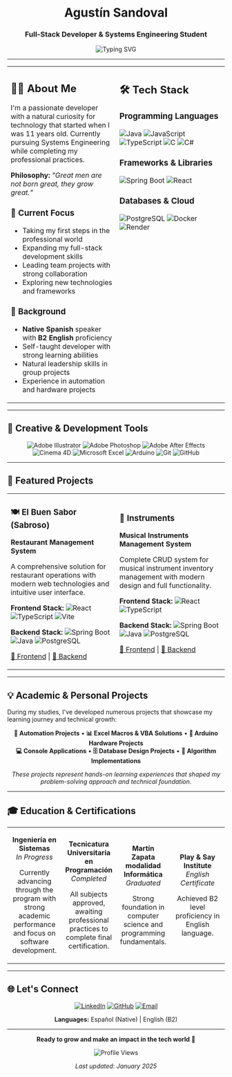 <div align="center">

# Agustín Sandoval
### Full-Stack Developer & Systems Engineering Student

<img src="https://readme-typing-svg.herokuapp.com?font=Fira+Code&weight=500&size=22&pause=1000&color=2F81F7&center=true&vCenter=true&width=600&height=60&lines=Building+the+future+with+code;Always+learning%2C+always+growing;Great+men+grow+great" alt="Typing SVG" />

---

</div>

<table>
<tr>
<td width="50%" valign="top">

## 👨‍💻 About Me

I'm a passionate developer with a natural curiosity for technology that started when I was 11 years old. Currently pursuing Systems Engineering while completing my professional practices.

**Philosophy:** *"Great men are not born great, they grow great."*

### 🎯 Current Focus
- Taking my first steps in the professional world
- Expanding my full-stack development skills
- Leading team projects with strong collaboration
- Exploring new technologies and frameworks

### 🌟 Background
- **Native Spanish** speaker with **B2 English** proficiency
- Self-taught developer with strong learning abilities
- Natural leadership skills in group projects
- Experience in automation and hardware projects

</td>
<td width="50%" valign="top">

## 🛠️ Tech Stack

### Programming Languages
![Java](https://img.shields.io/badge/Java-ED8B00?style=for-the-badge&logo=openjdk&logoColor=white)
![JavaScript](https://img.shields.io/badge/JavaScript-F7DF1E?style=for-the-badge&logo=javascript&logoColor=black)
![TypeScript](https://img.shields.io/badge/TypeScript-007ACC?style=for-the-badge&logo=typescript&logoColor=white)
![C](https://img.shields.io/badge/C-00599C?style=for-the-badge&logo=c&logoColor=white)
![C#](https://img.shields.io/badge/C%23-239120?style=for-the-badge&logo=c-sharp&logoColor=white)

### Frameworks & Libraries
![Spring Boot](https://img.shields.io/badge/Spring_Boot-6DB33F?style=for-the-badge&logo=spring-boot&logoColor=white)
![React](https://img.shields.io/badge/React-20232A?style=for-the-badge&logo=react&logoColor=61DAFB)

### Databases & Cloud
![PostgreSQL](https://img.shields.io/badge/PostgreSQL-316192?style=for-the-badge&logo=postgresql&logoColor=white)
![Docker](https://img.shields.io/badge/Docker-2496ED?style=for-the-badge&logo=docker&logoColor=white)
![Render](https://img.shields.io/badge/Render-46E3B7?style=for-the-badge&logo=render&logoColor=white)

</td>
</tr>
</table>

---

## 🎨 Creative & Development Tools

<div align="center">

![Adobe Illustrator](https://img.shields.io/badge/Adobe%20Illustrator-FF9A00?style=for-the-badge&logo=adobe%20illustrator&logoColor=white)
![Adobe Photoshop](https://img.shields.io/badge/Adobe%20Photoshop-31A8FF?style=for-the-badge&logo=Adobe%20Photoshop&logoColor=black)
![Adobe After Effects](https://img.shields.io/badge/Adobe%20After%20Effects-9999FF?style=for-the-badge&logo=Adobe%20After%20Effects&logoColor=white)
![Cinema 4D](https://img.shields.io/badge/Cinema%204D-011A6A?style=for-the-badge&logo=cinema4d&logoColor=white)
![Microsoft Excel](https://img.shields.io/badge/Microsoft_Excel-217346?style=for-the-badge&logo=microsoft-excel&logoColor=white)
![Arduino](https://img.shields.io/badge/Arduino-00979D?style=for-the-badge&logo=Arduino&logoColor=white)
![Git](https://img.shields.io/badge/Git-F05032?style=for-the-badge&logo=git&logoColor=white)
![GitHub](https://img.shields.io/badge/GitHub-100000?style=for-the-badge&logo=github&logoColor=white)

</div>

---

## 🚀 Featured Projects

<table>
<tr>
<td width="50%">

### 🍽️ El Buen Sabor (Sabroso)
**Restaurant Management System**

A comprehensive solution for restaurant operations with modern web technologies and intuitive user interface.

**Frontend Stack:** 
![React](https://img.shields.io/badge/React-20232A?style=flat-square&logo=react&logoColor=61DAFB)
![TypeScript](https://img.shields.io/badge/TypeScript-007ACC?style=flat-square&logo=typescript&logoColor=white)
![Vite](https://img.shields.io/badge/Vite-646CFF?style=flat-square&logo=vite&logoColor=white)

**Backend Stack:** 
![Spring Boot](https://img.shields.io/badge/Spring_Boot-6DB33F?style=flat-square&logo=spring-boot&logoColor=white)
![Java](https://img.shields.io/badge/Java-ED8B00?style=flat-square&logo=openjdk&logoColor=white)
![PostgreSQL](https://img.shields.io/badge/PostgreSQL-316192?style=flat-square&logo=postgresql&logoColor=white)

[🔗 Frontend](https://github.com/LeannGimenezz/sabroso-front) | [🔗 Backend](https://github.com/LeannGimenezz/sabroso-back)

</td>
<td width="50%">

### 🎸 Instruments
**Musical Instruments Management System**

Complete CRUD system for musical instrument inventory management with modern design and full functionality.

**Frontend Stack:** 
![React](https://img.shields.io/badge/React-20232A?style=flat-square&logo=react&logoColor=61DAFB)
![TypeScript](https://img.shields.io/badge/TypeScript-007ACC?style=flat-square&logo=typescript&logoColor=white)

**Backend Stack:** 
![Spring Boot](https://img.shields.io/badge/Spring_Boot-6DB33F?style=flat-square&logo=spring-boot&logoColor=white)
![Java](https://img.shields.io/badge/Java-ED8B00?style=flat-square&logo=openjdk&logoColor=white)
![PostgreSQL](https://img.shields.io/badge/PostgreSQL-316192?style=flat-square&logo=postgresql&logoColor=white)

[🔗 Frontend](https://github.com/AgusMS7/instrumentos-frontend) | [🔗 Backend](https://github.com/AgusMS7/instrumentos-back-spring)

</td>
</tr>
</table>

---

## 💡 Academic & Personal Projects

During my studies, I've developed numerous projects that showcase my learning journey and technical growth:

<div align="center">

**🔧 Automation Projects** • **📊 Excel Macros & VBA Solutions** • **🤖 Arduino Hardware Projects**  
**💻 Console Applications** • **🗄️ Database Design Projects** • **🎯 Algorithm Implementations**

*These projects represent hands-on learning experiences that shaped my problem-solving approach and technical foundation.*

</div>

---

## 🎓 Education & Certifications

<table>
<tr>
<td width="25%" align="center">

**Ingeniería en Sistemas**  
*In Progress*

Currently advancing through the program with strong academic performance and focus on software development.

</td>
<td width="25%" align="center">

**Tecnicatura Universitaria en Programación**  
*Completed*

All subjects approved, awaiting professional practices to complete final certification.

</td>
<td width="25%" align="center">

**Martín Zapata modalidad Informática**  
*Graduated*

Strong foundation in computer science and programming fundamentals.

</td>
<td width="25%" align="center">

**Play & Say Institute**  
*English Certificate*

Achieved B2 level proficiency in English language.

</td>
</tr>
</table>

---

## 🌐 Let's Connect

<div align="center">

[![LinkedIn](https://img.shields.io/badge/LinkedIn-0077B5?style=for-the-badge&logo=linkedin&logoColor=white)](https://www.linkedin.com/in/agustín-sandoval-1b6b651b4)
[![GitHub](https://img.shields.io/badge/GitHub-100000?style=for-the-badge&logo=github&logoColor=white)](https://github.com/AgusMS7)
[![Email](https://img.shields.io/badge/Email-D14836?style=for-the-badge&logo=gmail&logoColor=white)](mailto:agustin.matias.sandoval@gmail.com)

**Languages:** Español (Native) | English (B2)

</div>

---

<div align="center">

**Ready to grow and make an impact in the tech world** 🚀

<img src="https://komarev.com/ghpvc/?username=AgusMS7&color=2F81F7&style=flat-square" alt="Profile Views" />

*Last updated: January 2025*

</div>
